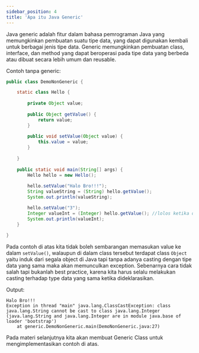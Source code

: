 ```yaml
---
sidebar_position: 4
title: 'Apa itu Java Generic'
---
```


Java generic adalah fitur dalam bahasa pemrograman Java yang memungkinkan pembuatan suatu tipe data, yang dapat digunakan kembali untuk berbagai jenis tipe data. Generic memungkinkan pembuatan class, interface, dan method yang dapat beroperasi pada tipe data yang berbeda atau dibuat secara lebih umum dan reusable. 

Contoh tanpa generic:

```java
public class DemoNonGeneric {

	static class Hello {
		
		private Object value;
		
		public Object getValue() {
			return value;
		}
		
		public void setValue(Object value) {
			this.value = value;
		}
		
	}
	
	public static void main(String[] args) {
		Hello hello = new Hello();
		
		hello.setValue("Halo Bro!!!");
		String valueString = (String) hello.getValue();
		System.out.println(valueString);

		hello.setValue("3");
		Integer valueInt = (Integer) hello.getValue(); //lolos ketika dicompile tapi error ketika runtime, karena berbeda type data.
		System.out.println(valueInt);
	}
	
}
```

Pada contoh di atas kita tidak boleh sembarangan memasukan value ke dalam `setValue()`, walaupun di dalam class tersebut terdapat class `Object` yaitu induk dari segala object di Java tapi tanpa adanya casting dengan tipe data yang sama maka akan memunculkan exception.  Sebenarnya cara tidak salah tapi bukanlah best practice, karena kita harus selalu melakukan casting terhadap type data yang sama ketika dideklarasikan.

Output:

```
Halo Bro!!!
Exception in thread "main" java.lang.ClassCastException: class java.lang.String cannot be cast to class java.lang.Integer (java.lang.String and java.lang.Integer are in module java.base of loader 'bootstrap')
	at generic.DemoNonGeneric.main(DemoNonGeneric.java:27)
```

Pada materi selanjutnya kita akan membuat Generic Class untuk mengimplementasikan contoh di atas. 

